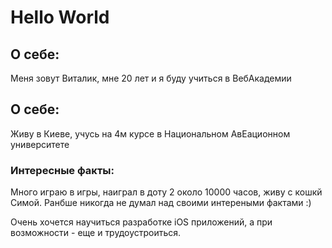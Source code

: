 # Hello World

## О себе:
Меня зовут Виталик, мне 20 лет и я буду учиться в ВебАкадемии

## О себе:
Живу в Киеве, учусь на 4м курсе в Национальном АвЕационном университете

### Интересные факты:
Много играю в игры, наиграл в доту 2 около 10000 часов, живу с кошкй Симой. Ранбше никогда не думал над своими интереными фактами :)

Очень хочется научиться разработке iOS приложений, а при возможности - еще и трудоустроиться.
